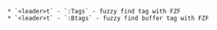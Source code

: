     * `<leader>t` - `:Tags` - fuzzy find tag with FZF
    * `<leader>t` - `:Btags` - fuzzy find buffer tag with FZF
